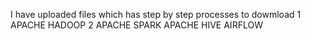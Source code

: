 I have uploaded files which has step by step processes to dowmload
1 APACHE HADOOP
2 APACHE SPARK
APACHE HIVE
AIRFLOW
